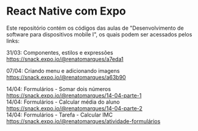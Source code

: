 # React Native com Expo

Este repositório contém os códigos das aulas de "Desenvolvimento de software para dispositivos mobile I", os quais podem ser acessados pelos links:

31/03: Componentes, estilos e expressões<br/>
https://snack.expo.io/@renatomarques/a7eda1

07/04: Criando menu e adicionando imagens<br/>
https://snack.expo.io/@renatomarques/a63b90

14/04: Formulários - Somar dois números<br/>
https://snack.expo.io/@renatomarques/14-04-parte-1<br/>
14/04: Formulários - Calcular média do aluno<br/>
https://snack.expo.io/@renatomarques/14-04-parte-2<br/>
14/04: Formulários - Tarefa - Calcular IMC<br/>
https://snack.expo.io/@renatomarques/atividade-formulários<br/>
